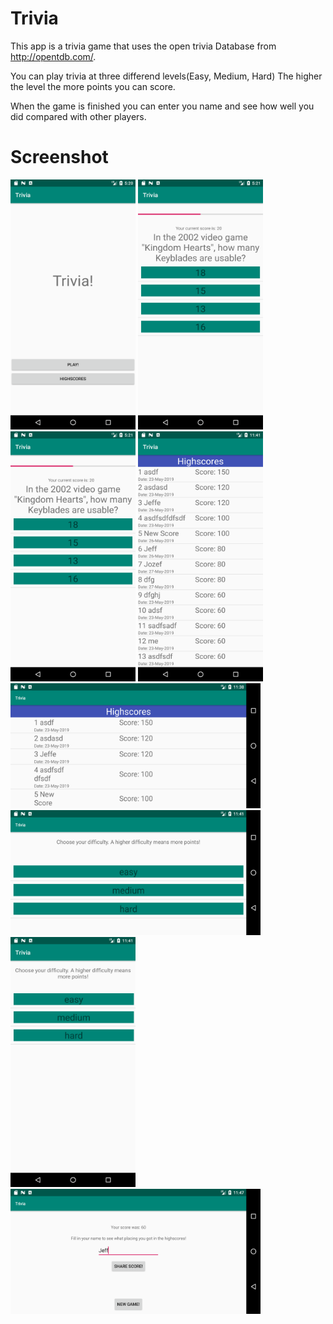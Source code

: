 # Trivia

This app is a trivia game that uses the open trivia Database from http://opentdb.com/.

You can play trivia at three differend levels(Easy, Medium, Hard)
The higher the level the more points you can score.

When the game is finished you can enter you name and see how well you did compared with other players.
# Screenshot

<img src="https://github.com/stuiv/Trivia/blob/master/images/Screenshot_1558452055.png" data-canonical-src="https://github.com/stuiv/Trivia/blob/master/images/Screenshot_1558452055.png"  width="200" height="400" />


<img src="https://github.com/stuiv/Trivia/blob/master/images/Screenshot_1558452117.png" data-canonical-src="https://github.com/stuiv/Trivia/blob/master/images/Screenshot_1558452117.png" width="200" height="400" />


<img src="https://github.com/stuiv/Trivia/blob/master/images/Screenshot_1558452117.png" data-canonical-src="https://github.com/stuiv/Trivia/blob/master/images/Screenshot_1558452117.png" width="200" height="400" />


<img src="https://github.com/stuiv/Trivia/blob/master/images/Highscore.png" data-canonical-src="https://github.com/stuiv/Trivia/blob/master/images/Screenshot_1558452117.png" width="200" height="400" />


<img src="https://github.com/stuiv/Trivia/blob/master/images/score_landscape.png" data-canonical-src="https://github.com/stuiv/Trivia/blob/master/images/Screenshot_1558452117.png" width="400" height="200" />


<img src="https://github.com/stuiv/Trivia/blob/master/images/select_landscape.png" data-canonical-src="https://github.com/stuiv/Trivia/blob/master/images/Screenshot_1558452117.png" width="400" height="200" />

<img src="https://github.com/stuiv/Trivia/blob/master/images/Select.png" data-canonical-src="https://github.com/stuiv/Trivia/blob/master/images/Screenshot_1558452117.png" width="200" height="400" />

<img src="https://github.com/stuiv/Trivia/blob/master/images/name_landscape.png" data-canonical-src="https://github.com/stuiv/Trivia/blob/master/images/Screenshot_1558452117.png" width="400" height="200" />

